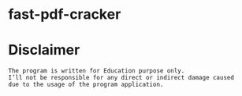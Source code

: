 # fast-pdf-cracker


# Disclaimer

	The program is written for Education purpose only.
	I’ll not be responsible for any direct or indirect damage caused
	due to the usage of the program application.

